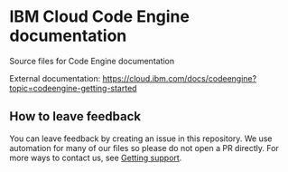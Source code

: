 # IBM Cloud Code Engine documentation

Source files for Code Engine documentation



External documentation: https://cloud.ibm.com/docs/codeengine?topic=codeengine-getting-started

## How to leave feedback

You can leave feedback by creating an issue in this repository. We use automation for many of our files so please do not open a PR directly. For more ways to contact us, see <a href="https://cloud.ibm.com/docs/codeengine?topic=codeengine-get-support">Getting support</a>. 





